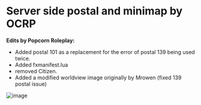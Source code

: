 # Server side postal and minimap by OCRP

**Edits by Popcorn Roleplay:**

- Added postal 101 as a replacement for the error of postal 139 being used twice.
- Added fxmanifest.lua
- removed Citizen.
- Added a modified worldview image originally by Mrowen (fixed 139 postal issue)



![image](https://github.com/alberttheprince/postal_map/assets/85725579/c7874e46-5563-4dda-a0a8-16787a7bc5f3)




